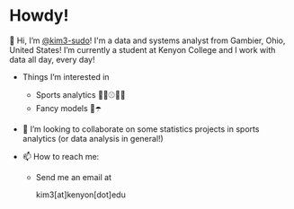 <style>.email{unicode-bidi:bidi-override;direction:rtl;}</style>

# Howdy!

👋 Hi, I’m [@kim3-sudo](https://github.com/kim3-sudo)! I'm a data and systems analyst from Gambier, Ohio, United States! I’m currently a student at Kenyon College and I work with data all day, every day!

- Things I’m interested in
  - Sports analytics 🚴‍♂️⚾🏈🥍
  - Fancy models 🌲☂️

- 💞️ I’m looking to collaborate on some statistics projects in sports analytics (or data analysis in general!)
- 📫 How to reach me:
  - Send me an email at <p class="email">ude[tod]noynek[ta]3mik</p>



<!---
kim3-sudo/kim3-sudo is a ✨ special ✨ repository because its `README.md` (this file) appears on your GitHub profile.
You can click the Preview link to take a look at your changes.
--->
